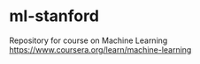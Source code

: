 # ml-stanford
Repository for course on Machine Learning https://www.coursera.org/learn/machine-learning
